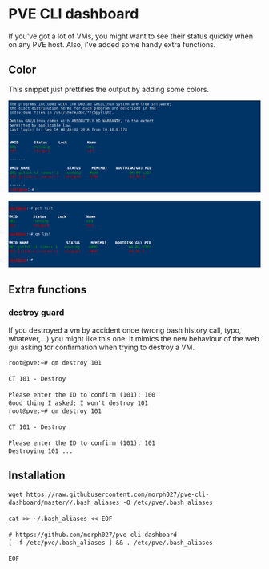 # PVE CLI dashboard

If you've got a lot of VMs, you might want to see their status quickly when on any PVE host. Also, i've added some handy extra functions.

## Color

This snippet just prettifies the output by adding some colors.


![](pve-cli-dashboard.png)

![](pve-cli-dashboard-single.png)

## Extra functions

### destroy guard

If you destroyed a vm by accident once (wrong bash history call, typo, whatever,...) you might like this one. It mimics the new behaviour of the web gui asking for confirmation when trying to destroy a VM.

```
root@pve:~# qm destroy 101

CT 101 - Destroy

Please enter the ID to confirm (101): 100
Good thing I asked; I won't destroy 101
root@pve:~# qm destroy 101

CT 101 - Destroy

Please enter the ID to confirm (101): 101
Destroying 101 ...
```

## Installation

```
wget https://raw.githubusercontent.com/morph027/pve-cli-dashboard/master//.bash_aliases -O /etc/pve/.bash_aliases

cat >> ~/.bash_aliases << EOF

# https://github.com/morph027/pve-cli-dashboard
[ -f /etc/pve/.bash_aliases ] && . /etc/pve/.bash_aliases

EOF
```
